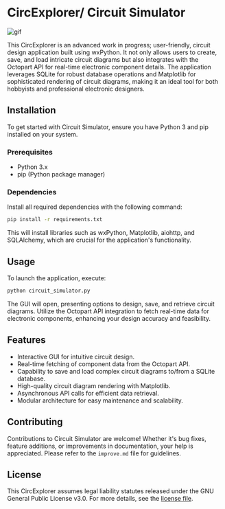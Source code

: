# CircExplorer/ Circuit Simulator 

![gif](https://github.com/LoQiseaking69/CircExplorer/blob/main/ASSETS/CircE.gif)

This CircExplorer is an advanced work in progress; user-friendly, circuit design application built using wxPython. It not only allows users to create, save, and load intricate circuit diagrams but also integrates with the Octopart API for real-time electronic component details. The application leverages SQLite for robust database operations and Matplotlib for sophisticated rendering of circuit diagrams, making it an ideal tool for both hobbyists and professional electronic designers.

## Installation

To get started with Circuit Simulator, ensure you have Python 3 and pip installed on your system.

### Prerequisites

- Python 3.x
- pip (Python package manager)

### Dependencies

Install all required dependencies with the following command:

```bash
pip install -r requirements.txt
```

This will install libraries such as wxPython, Matplotlib, aiohttp, and SQLAlchemy, which are crucial for the application's functionality.

## Usage

To launch the application, execute:

```bash
python circuit_simulator.py
```

The GUI will open, presenting options to design, save, and retrieve circuit diagrams. Utilize the Octopart API integration to fetch real-time data for electronic components, enhancing your design accuracy and feasibility.

## Features

- Interactive GUI for intuitive circuit design.
- Real-time fetching of component data from the Octopart API.
- Capability to save and load complex circuit diagrams to/from a SQLite database.
- High-quality circuit diagram rendering with Matplotlib.
- Asynchronous API calls for efficient data retrieval.
- Modular architecture for easy maintenance and scalability.

## Contributing

Contributions to Circuit Simulator are welcome! Whether it's bug fixes, feature additions, or improvements in documentation, your help is appreciated. Please refer to the `improve.md` file for guidelines.

## License

This CircExplorer assumes legal liability statutes released under the GNU General Public License v3.0. For more details, see the [license file](https://github.com/LoQiseaking69/CircExplorer/blob/main/LICENSE).